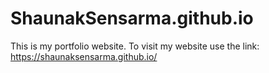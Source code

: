 # ShaunakSensarma.github.io
 
This is my portfolio website. To visit my website use the link:
https://shaunaksensarma.github.io/

